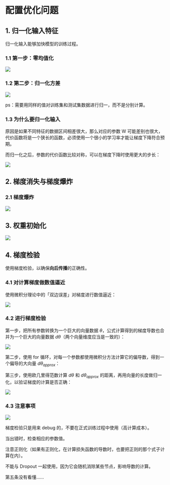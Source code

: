 # 配置优化问题

## 1. 归一化输入特征

归一化输入能够加快模型的训练过程。

### 1.1 第一步：零均值化

![](./imgs/零均值化.png)

### 1.2 第二步：归一化方差

![](./imgs/归一化方差.png)

ps：需要用同样的值对训练集和测试集数据进行归一，而不是分别计算。

### 1.3 为什么要归一化输入

原因是如果不同特征的数据区间相差很大，那么对应的参数 W 可能差别也很大，代价函数将是一个狭长的函数，必须使用一个很小的学习率才能让梯度下降符合预期。

而归一化之后，参数的代价函数比较对称，可以在梯度下降时使用更大的步长：

![](./imgs/归一化输入的作用.png)

## 2. 梯度消失与梯度爆炸

### 2.1 梯度爆炸

![](./imgs/梯度爆炸.png)

## 3. 权重初始化

![](./imgs/权重初始化.png)

## 4. 梯度检验

使用梯度检验，以确保**向后传播**的正确性。

### 4.1 对计算梯度做数值逼近

使用微积分理论中的「双边误差」对梯度进行数值逼近：

![](./imgs/梯度的数值逼近.png)

### 4.2 进行梯度检验

第一步，把所有参数转换为一个巨大的向量数据 $\theta$，公式计算得到的梯度导数也合并为一个巨大的向量数据 $d\theta$（两个向量维度应当是一致的）：

![](./imgs/参数转换.png)

第二步，使用 for 循环，对每一个参数都使用微积分方法计算它的偏导数，得到一个偏导的大向量 $d\theta _{approx}$：

第三步，使用欧几里得范数计算 $d\theta$ 和 $d\theta _{approx}$ 的距离，再用向量的长度做归一化，以验证梯度的计算是否正确：

![](./imgs/梯度检验.png)

### 4.3 注意事项

![](./imgs/梯度检验的注意事项.png)

梯度检验只是用来 debug 的，不要在正式训练过程中使用（高计算成本）。

当出错时，检查相应的参数值。

注意正则化（如果有正则化，在计算损失函数的导数时，也要把正则的那个式子计算在内）。

不能与 Dropout 一起使用，因为它会随机消除某些节点，影响导数的计算。

第五条没有看懂……